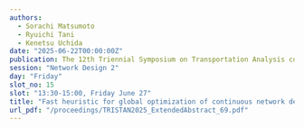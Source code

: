 ```yaml
---
authors:
  - Sorachi Matsumoto
  - Ryuichi Tani
  - Kenetsu Uchida
date: "2025-06-22T00:00:00Z"
publication: The 12th Triennial Symposium on Transportation Analysis conference
session: "Network Design 2"
day: "Friday"
slot_no: 15
slot: "13:30-15:00, Friday June 27"
title: "Fast heuristic for global optimization of continuous network design problem with stochastic user equilibrium"
url_pdf: "/proceedings/TRISTAN2025_ExtendedAbstract_69.pdf"
---
```

